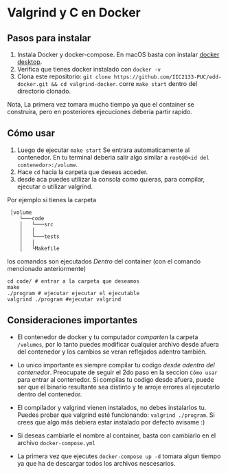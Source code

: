 # Valgrind y C en Docker

## Pasos para instalar

1. Instala Docker y docker-compose. En macOS basta con instalar [docker desktop](https://docs.docker.com/desktop/mac/install).
2. Verifica que tienes docker instalado con `docker -v`
3. Clona este repositorio: `git clone https://github.com/IIC2133-PUC/edd-docker.git && cd valgrind-docker`. corre `make start` dentro del directorio clonado.

Nota, La primera vez tomara mucho tiempo ya que el container se construira, pero en posteriores ejecuciones deberia partir rapido.
## Cómo usar

1. Luego de ejecutar `make start` Se entrara automaticamente al contenedor. En tu terminal deberia salir algo similar a `root@0<id del contenedor>:/volume`.
2. Hace `cd` hacia la carpeta que deseas acceder.
3. desde aca puedes utilizar la consola como quieras, para compilar, ejecutar o utilizar valgrind.

Por ejemplo si tienes la carpeta
```
 │volume
    └───code
    │   └───src
    │   │
    │   └───tests
    │   │
    │   └Makefile
```

los comandos son ejecutados *Dentro* del container (con el comando mencionado anteriormente)

```
cd code/ # entrar a la carpeta que deseamos
make
./program # ejecutar ejecutar el ejecutable
valgrind ./program #ejecutar valgrind
```



## Consideraciones importantes

- El contenedor de docker y tu computador _comparten_ la carpeta `/volumes`, por lo tanto puedes modificar cualquier archivo desde afuera del contenedor y los cambios se veran reflejados adentro también.

- Lo unico importante es siempre compilar tu codigo _desde adentro del contenedor_. Preocupate de seguir el 2do paso en la seccion `Cómo usar` para entrar al contenedor. Si compilas tu codigo desde afuera, puede ser que el binario resultante sea distinto y te arroje errores al ejecutarlo dentro del contenedor.

- El compilador y valgrind vienen instalados, no debes instalarlos tu. Puedes probar que valgrind esté funcionando: `valgrind ./program`. Si crees que algo más debiera estar instalado por defecto avisame :)

- Si deseas cambiarle el nombre al container, basta con cambiarlo en el archivo `docker-compose.yml`

- La primera vez que ejecutes `docker-compose up -d` tomara algun tiempo ya que ha de descargar todos los archivos nescesarios.